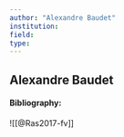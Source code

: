 ```yaml
---
author: "Alexandre Baudet"
institution:
field:
type:
---
```


## Alexandre Baudet
#### Bibliography:

![[@Ras2017-fv]]